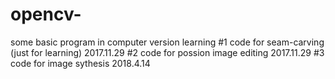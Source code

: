 
# opencv-
some basic program in computer version learning
#1 code for seam-carving (just for learning) 2017.11.29
#2 code for possion image editing  2017.11.29
#3 code for image sythesis 2018.4.14
